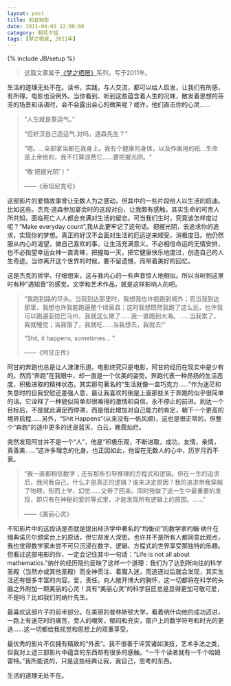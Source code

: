 ```yaml
---
layout: post
title: 知音知影
date: 2011-04-01 12:00:08
category: 朝花夕拾
tags: [梦之栖居, 2011年]
---
```

{% include JB/setup %}

> 这篇文章属于[《梦之栖居》](/posts/where-the-dreams-reside/)系列，写于2011年。
	
<!--more-->

生活的道理无处不在。读书，实践，与人交流，都可以给人启发，让我们有所感，有所得。电影也没例外。当你看到、听到这些蕴含着人生的况味，散发着思想的芬芳的场景和话语时，会不会露出会心的微笑呢？或许，他们直击你的心灵……

> “人生就是靠运气。”
>
> “但好汉自己造运气.对吗，道森先生？”
>
> “嗯。…全部家当都在我身上。我有个健康的身体，以及作画用的纸…生命是上帝给的，我不打算浪费它……要把握光阴。“
>
> “敬‘把握光阴’！”
>
> ——《泰坦尼克号》

这部影片的爱情故事曾让无数人为之感动，但其中的一些片段给人以生活的启迪。比如这些。杰克·道森参加宴会时的这段对白，让我颇有感触。其实生命的可贵人所共知，面临死亡人人都会充满对生活的留恋。可当我们生时，究竟该怎样度过呢？“Make everyday count”,我从此更牢记了这句话。把握光阴，去追求你的追求，实现你的梦想。真正的好汉不会面对生活的厄运逆来顺受，消极度日。他仍然服从内心的渴望，做自己喜欢的事，让生活充满意义。不必相信命运的无情安排，也不必指望幸运女神一直青睐，把握每一天，把它健康快乐地度过，创造自己的人生奇迹。当你离开这个世界的时候，要不留遗憾，而带着美好的回忆。

这是杰克的哲学。仔细想来，这与我内心的一些声音惊人地相似。所以当听到这里时有种“遇知音”的感觉。文学和艺术作品，就是这样影响人的吧。

> “我跑到路的尽头。当我到达那里时，我想我也许能跑到城外；而当我到达那里，我想也许我能跑遍整个绿茵县；这时我想既然我跑了这么远，也许我可以跑遍亚拉巴马州，我就这么做了……我一直跑到大海。……当我累了，我就睡觉；当我饿了，我就吃……当我想去，我就去!”
>
> “Shit, it happens, sometimes… ”
>
> ——《阿甘正传》

阿甘的奔跑也总是让人津津乐道。电影终究只是电影，阿甘的经历在现实中是少有的。然而“奔跑”在我眼中，却一直是一个优美的姿势。奔跑代表一种昂扬的生活态度，积极进取的精神状态。其实那句著名的“生活就像一盒巧克力……”作为迷茫和失意时的自我安慰还差强人意，最让我喜欢的倒是上面那些关于奔跑的似乎很简单的话。它诠释了一种貌似简单却很难得的激情和自信，永不停止的前进。到达一个目标后，不是就此满足而停滞，而是借此增加对自己能力的肯定，朝下一个更高的境界启程……另外，“Shit Happens”(从来没有一帆风顺)，这也是很正常的，但整个“奔跑”的途中更多的还是蓝天、白云，晚霞灿烂。

突然发现阿甘并不是一个“人”，他是“积极乐观，不断进取，成功，友情，亲情，真善美……”这许多理念的化身。也正因如此，他留在无数人的心中，历岁月而不衰。

> “我一直都相信数字；还有那些引导推理的方程式和逻辑。但在一生的追求后，我问我自己，什么才是真正的逻辑？谁来决定原因？我的追求带我穿越了物理，形而上学，幻觉……又带了回来。同时我做了这一生中最重要的发现，即只有在神秘的爱的等式里，才能发现所有逻辑上的原因。……”
>
> ——《美丽心灵》

不知影片中的这段话是否就是提出经济学中著名的“均衡论”的数学家约翰·纳什在瑞典诺贝尔颁奖台上的原话，但它却发人深思。也许并不是所有人都同意此观点，我也觉得数学家未尝不可只沉浸在数字、逻辑、方程式的世界享受那独特的乐趣。但看过这部电影的你，一定会记住其中一句话：“Life is not all about mathematics.”纳什的经历隐约反映了这样一个道理：我们为了达到所向往的科学圣殿（当然亦或其他圣殿）而全神贯注、着魔入迷，而追逐过后就会发现，其实生活还有很多丰富的内容。爱，责任，向人敞开博大的胸怀，这一切都将在科学的头脑之外附加一颗美丽的心灵！具有“美丽心灵”的科学巨匠总是显得更加可敬可爱，不是吗？比如我们的纳什先生。

最喜欢这部片子的前半部分。在美丽的普林斯顿大学，看着纳什向他的成功迈进，一路上有迷茫时的痛苦，旁人的嘲笑，郁闷和充实，窗户上的数学符号和时光的更迭……这一切都给我视觉和思想上的双重享受。

最优秀的影片不仅拥有精致的“外表”。我不很善于评赏诸如演技，艺术手法之类，但我对上述三部影片中蕴含的东西却有很多的感触。“一千个读者就有一千个哈姆雷特。”我所能说的，只是这些经典让我，我自己，思考的东西。

生活的道理无处不在。


